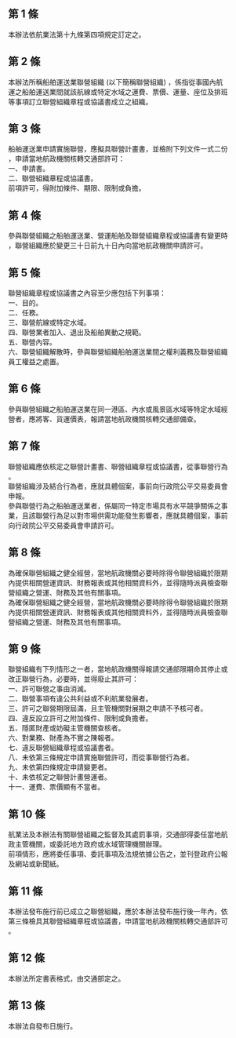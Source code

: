 第 1 條
-------
本辦法依航業法第十九條第四項規定訂定之。

第 2 條
-------
本辦法所稱船舶運送業聯營組織 (以下簡稱聯營組織) ，係指從事國內航  
運之船舶運送業間就該航線或特定水域之運費、票價、運量、座位及排班  
等事項訂立聯營組織章程或協議書成立之組織。

第 3 條
-------
船舶運送業申請實施聯營，應擬具聯營計畫書，並檢附下列文件一式二份  
，申請當地航政機關核轉交通部許可：  
一、申請書。  
二、聯營組織章程或協議書。  
前項許可，得附加條件、期限、限制或負擔。

第 4 條
-------
參與聯營組織之船舶運送業、營運船舶及聯營組織章程或協議書有變更時  
，聯營組織應於變更三十日前九十日內向當地航政機關申請許可。

第 5 條
-------
聯營組織章程或協議書之內容至少應包括下列事項：  
一、目的。  
二、任務。  
三、聯營航線或特定水域。  
四、聯營業者加入、退出及船舶異動之規範。  
五、聯營內容。  
六、聯營組織解散時，參與聯營組織船舶運送業間之權利義務及聯營組織  
    員工權益之處置。

第 6 條
-------
參與聯營組織之船舶運送業在同一港區、內水或風景區水域等特定水域經  
營者，應將客、貨運價表，報請當地航政機關核轉交通部備查。

第 7 條
-------
聯營組織應依核定之聯營計畫書、聯營組織章程或協議書，從事聯營行為  
。  
聯營組織涉及結合行為者，應就具體個案，事前向行政院公平交易委員會  
申報。  
參與聯營行為之船舶運送業者，係屬同一特定市場具有水平競爭關係之事  
業，且該聯營行為足以對市場供需功能發生影響者，應就具體個案，事前  
向行政院公平交易委員會申請許可。

第 8 條
-------
為確保聯營組織之健全經營，當地航政機關必要時除得令聯營組織於限期  
內提供相關營運資訊、財務報表或其他相關資料外，並得隨時派員檢查聯  
營組織之營運、財務及其他有關事項。  
為確保聯營組織之健全經營，當地航政機關必要時除得令聯營組織於限期  
內提供相關營運資訊、財務報表或其他相關資料外，並得隨時派員檢查聯  
營組織之營運、財務及其他有關事項。

第 9 條
-------
聯營組織有下列情形之一者，當地航政機關得報請交通部限期命其停止或  
改正聯營行為，必要時，並得廢止其許可：  
一、許可聯營之事由消滅。  
二、聯營事項有違公共利益或不利航業發展者。  
三、許可之聯營期限屆滿，且主管機關對展期之申請不予核可者。  
四、違反設立許可之附加條件、限制或負擔者。  
五、隱匿財產或妨礙主管機關查核者。  
六、對業務、財產為不實之陳報者。  
七、違反聯營組織章程或協議書者。  
八、未依第三條規定申請實施聯營許可，而從事聯營行為者。  
九、未依第四條規定申請變更者。  
十、未依核定之聯營計畫營運者。  
十一、運費、票價顯有不當者。

第 10 條
--------
航業法及本辦法有關聯營組織之監督及其處罰事項，交通部得委任當地航  
政主管機關，或委託地方政府或水域管理機關辦理。  
前項情形，應將委任事項、委託事項及法規依據公告之，並刊登政府公報  
及網站或新聞紙。

第 11 條
--------
本辦法發布施行前已成立之聯營組織，應於本辦法發布施行後一年內，依  
第三條檢具其聯營組織章程或協議書，申請當地航政機關核轉交通部許可  
。

第 12 條
--------
本辦法所定書表格式，由交通部定之。

第 13 條
--------
本辦法自發布日施行。

